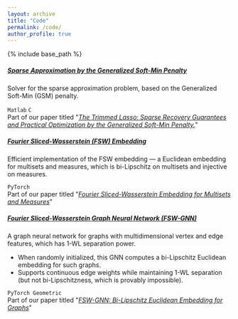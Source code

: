 ```yaml
---
layout: archive
title: "Code"
permalink: /code/
author_profile: true
---
```


{% include base_path %}

##### [Sparse Approximation by the Generalized Soft-Min Penalty](https://github.com/tal-amir/sparse-approximation-gsm)  
Solver for the sparse approximation problem, based on the Generalized Soft-Min (GSM) penalty.  

`Matlab` `C`  
Part of our paper titled "[*The Trimmed Lasso: Sparse Recovery Guarantees and Practical Optimization by the Generalized Soft-Min Penalty.*](https://tal-amir.github.io/publication/2021-09%20The%20Trimmed%20Lasso)"  


##### [Fourier Sliced-Wasserstein (FSW) Embedding](https://tal-amir.github.io/soon/)
Efficient implementation of the FSW embedding — a Euclidean embedding for multisets and measures, which is bi-Lipschitz on multisets and injective on measures.  

`PyTorch`  
Part of our paper titled "[*Fourier Sliced-Wasserstein Embedding for Multisets and Measures*](https://tal-amir.github.io/publication/2024-05%20Fourier%20Sliced-Wasserstein%20Embedding)"


##### [Fourier Sliced-Wasserstein Graph Neural Network (FSW-GNN)](https://tal-amir.github.io/soon/)
A graph neural network for graphs with multidimensional vertex and edge features, which has 1-WL separation power.  
- When randomly initialized, this GNN computes a bi-Lipschitz Euclidean embedding for such graphs.  
- Supports continuous edge weights while maintaining 1-WL separation (but not bi-Lipschitzness, which is provably impossible).  
     
`PyTorch Geometric`  
Part of our paper titled "[*FSW-GNN: Bi-Lipschitz Euclidean Embedding for Graphs*](https://tal-amir.github.io/soon/)"

  
[//]: <> (  https://github.com/tal-amir/fsw-gnn  )
